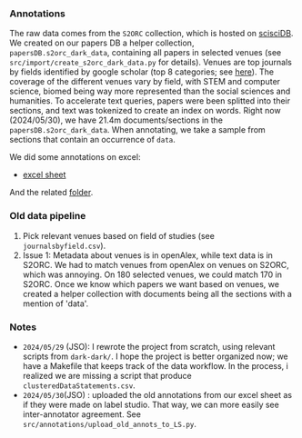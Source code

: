 
### Annotations

The raw data comes from the `S2ORC` collection, which is hosted on [scisciDB](https://github.com/jstonge/scisciDB). We created on our papers DB a helper collection, `papersDB.s2orc_dark_data`, containing all papers in selected venues (see `src/import/create_s2orc_dark_data.py` for details). Venues are top journals by fields identified by google scholar (top 8 categories; see [here](https://scholar.google.com/citations?view_op=top_venues&hl=en)). The coverage of the different venues vary by field, with STEM and computer science, biomed being way more represented than the social sciences and humanities. To accelerate text queries, papers were been splitted into their sections, and text was tokenized to create an index on words. Right now (2024/05/30), we have 21.4m documents/sections in the `papersDB.s2orc_dark_data`. When annotating, we take a sample from sections that contain an occurrence of `data`.

We did some annotations on excel:
 - [excel sheet](https://docs.google.com/spreadsheets/d/1PHTeYJJMRp-DpEC8oiaUH1lRjc1NTi3JDRgGj_AZojo/edit?usp=sharing)

And the related [folder](https://docs.google.com/spreadsheets/d/1PHTeYJJMRp-DpEC8oiaUH1lRjc1NTi3JDRgGj_AZojo/edit?usp=drive_link).

### Old data pipeline

 1. Pick relevant venues based on field of studies (see `journalsbyfield.csv`). 
 1. Issue 1: Metadata about venues is in openAlex, while text data is in S2ORC. We had to match venues from openAlex on venues on S2ORC, which was annoying. On 180 selected venues, we could match 170 in S2ORC. Once we know which papers we want based on venues, we created a helper collection with documents being all the sections with a mention of 'data'.

### Notes

- `2024/05/29` (JSO): I rewrote the project from scratch, using relevant scripts from `dark-dark/`. I hope the project is better organized now; we have a Makefile that keeps track of the data workflow. In the process, i realized we are missing a script that produce `clusteredDataStatements.csv`.
- `2024/05/30`(JSO) : uploaded the old annotations from our excel sheet as if they were made on label studio. That way, we can more easily see inter-annotator agreement. See `src/annotations/upload_old_annots_to_LS.py`. 